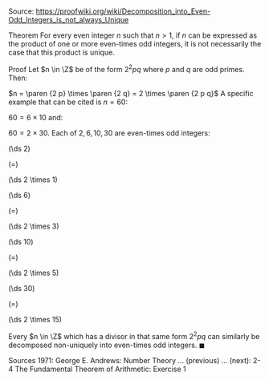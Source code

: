 # 

Source: https://proofwiki.org/wiki/Decomposition_into_Even-Odd_Integers_is_not_always_Unique

Theorem
For every even integer $n$ such that $n > 1$, if $n$ can be expressed as the product of one or more even-times odd integers, it is not necessarily the case that this product is unique.


Proof
Let $n \in \Z$ be of the form $2^2 p q$ where $p$ and $q$ are odd primes.
Then:

$n = \paren {2 p} \times \paren {2 q} = 2 \times \paren {2 p q}$
A specific example that can be cited is $n = 60$:

$60 = 6 \times 10$
and:

$60 = 2 \times 30$.
Each of $2, 6, 10, 30$ are even-times odd integers:














\(\ds 2\)

\(=\)







\(\ds 2 \times 1\)




















\(\ds 6\)

\(=\)







\(\ds 2 \times 3\)




















\(\ds 10\)

\(=\)







\(\ds 2 \times 5\)




















\(\ds 30\)

\(=\)







\(\ds 2 \times 15\)









Every $n \in \Z$ which has a divisor in that same form $2^2 p q$ can similarly be decomposed non-uniquely into even-times odd integers.
$\blacksquare$


Sources
1971: George E. Andrews: Number Theory ... (previous) ... (next): $\text {2-4}$ The Fundamental Theorem of Arithmetic: Exercise $1$




